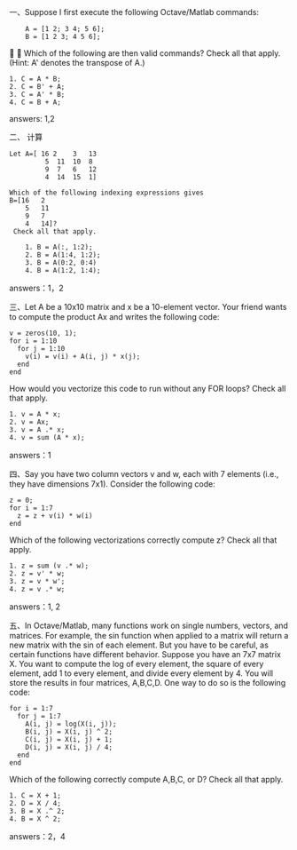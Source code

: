 一、Suppose I first execute the following Octave/Matlab commands:

		A = [1 2; 3 4; 5 6];
		B = [1 2 3; 4 5 6];  
	
 
Which of the following are then valid commands? Check all that apply. (Hint: A' denotes the transpose of A.)

	1. C = A * B;
	2. C = B' + A;
	3. C = A' * B;
	4. C = B + A;
	
answers: 1,2

二、 计算 

	Let A=[	16 2	3	13  
			 5	11	10	8
			 9	7	6	12
			 4	14	15	1]

	Which of the following indexing expressions gives 
	B=[16	2	
		5	11	
		9	7
		4	14]?
	 Check all that apply.

		1. B = A(:, 1:2);
		2. B = A(1:4, 1:2);
		3. B = A(0:2, 0:4)
		4. B = A(1:2, 1:4);

answers：1，2

三、Let A be a 10x10 matrix and x be a 10-element vector. Your friend wants to compute the product Ax and writes the following code:

	v = zeros(10, 1);
	for i = 1:10
	  for j = 1:10
	    v(i) = v(i) + A(i, j) * x(j);
	  end
	end
	
How would you vectorize this code to run without any FOR loops? Check all that apply.

	1. v = A * x;
	2. v = Ax;
	3. v = A .* x;
	4. v = sum (A * x);

answers：1

四、Say you have two column vectors v and w, each with 7 elements (i.e., they have dimensions 7x1). Consider the following code:

	z = 0;
	for i = 1:7
	  z = z + v(i) * w(i)
	end
Which of the following vectorizations correctly compute z? Check all that apply.

	1. z = sum (v .* w);
	2. z = v' * w;
	3. z = v * w';
	4. z = v .* w;

answers：1, 2

五、In Octave/Matlab, many functions work on single numbers, vectors, and matrices. For example, the sin function when applied to a matrix will return a new matrix with the sin of each element. But you have to be careful, as certain functions have different behavior. Suppose you have an 7x7 matrix X. You want to compute the log of every element, the square of every element, add 1 to every element, and divide every element by 4. You will store the results in four matrices, A,B,C,D. One way to do so is the following code:

	for i = 1:7
	  for j = 1:7
	    A(i, j) = log(X(i, j));
	    B(i, j) = X(i, j) ^ 2;
	    C(i, j) = X(i, j) + 1;
	    D(i, j) = X(i, j) / 4;
	  end
	end
	
Which of the following correctly compute A,B,C, or D? Check all that apply.

	1. C = X + 1;
	2. D = X / 4;
	3. B = X .^ 2;
	4. B = X ^ 2;
	
answers：2，4
